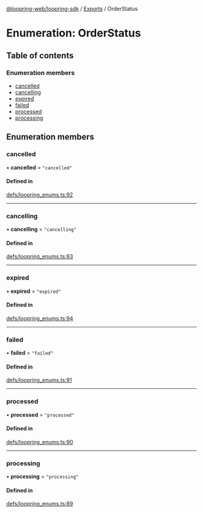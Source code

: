 [@loopring-web/loopring-sdk](../README.md) / [Exports](../modules.md) / OrderStatus

# Enumeration: OrderStatus

## Table of contents

### Enumeration members

- [cancelled](OrderStatus.md#cancelled)
- [cancelling](OrderStatus.md#cancelling)
- [expired](OrderStatus.md#expired)
- [failed](OrderStatus.md#failed)
- [processed](OrderStatus.md#processed)
- [processing](OrderStatus.md#processing)

## Enumeration members

### cancelled

• **cancelled** = `"cancelled"`

#### Defined in

[defs/loopring_enums.ts:92](https://github.com/Loopring/loopring_sdk/blob/2ea32ee/src/defs/loopring_enums.ts#L92)

___

### cancelling

• **cancelling** = `"cancelling"`

#### Defined in

[defs/loopring_enums.ts:93](https://github.com/Loopring/loopring_sdk/blob/2ea32ee/src/defs/loopring_enums.ts#L93)

___

### expired

• **expired** = `"expired"`

#### Defined in

[defs/loopring_enums.ts:94](https://github.com/Loopring/loopring_sdk/blob/2ea32ee/src/defs/loopring_enums.ts#L94)

___

### failed

• **failed** = `"failed"`

#### Defined in

[defs/loopring_enums.ts:91](https://github.com/Loopring/loopring_sdk/blob/2ea32ee/src/defs/loopring_enums.ts#L91)

___

### processed

• **processed** = `"processed"`

#### Defined in

[defs/loopring_enums.ts:90](https://github.com/Loopring/loopring_sdk/blob/2ea32ee/src/defs/loopring_enums.ts#L90)

___

### processing

• **processing** = `"processing"`

#### Defined in

[defs/loopring_enums.ts:89](https://github.com/Loopring/loopring_sdk/blob/2ea32ee/src/defs/loopring_enums.ts#L89)
